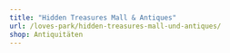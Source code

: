 ```yaml
---
title: "Hidden Treasures Mall & Antiques"
url: /loves-park/hidden-treasures-mall-und-antiques/
shop: Antiquitäten
---
```

